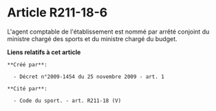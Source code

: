 # Article R211-18-6

L'agent comptable de l'établissement est nommé par arrêté conjoint du ministre chargé des sports et du ministre chargé du
budget.

**Liens relatifs à cet article**

	**Créé par**:

	  - Décret n°2009-1454 du 25 novembre 2009 - art. 1

	**Cité par**:

	  - Code du sport. - art. R211-18 (V)
